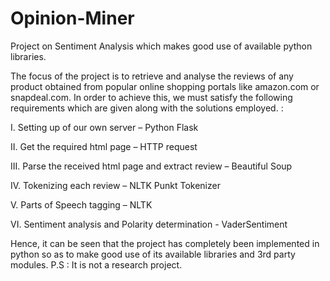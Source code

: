 # Opinion-Miner
Project on Sentiment Analysis which makes good use of available python libraries. 

The focus of the project is to retrieve and analyse the reviews of any product obtained from popular online shopping portals like amazon.com or snapdeal.com. In order to achieve this, we must satisfy the following requirements which are given along with the solutions employed. :

I.	Setting up of our own server – Python Flask

II.	Get the required html page – HTTP request

III.	Parse the received html page and extract review – Beautiful Soup 

IV.	Tokenizing each review – NLTK Punkt Tokenizer

V.	Parts of Speech tagging – NLTK

VI.	Sentiment analysis and Polarity determination - VaderSentiment

Hence, it can be seen that the project has completely been implemented in python so as to make good use of its available libraries and 3rd party modules. 
P.S : It is not a research project.
